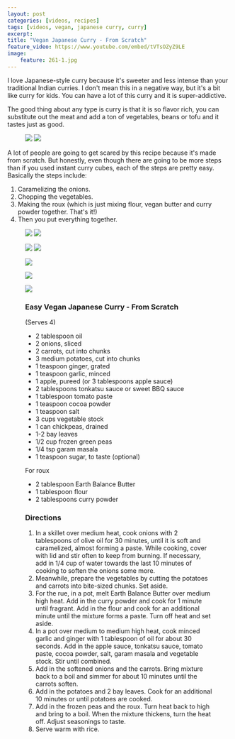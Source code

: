 ```yaml
---
layout: post
categories: [videos, recipes]
tags: [videos, vegan, japanese curry, curry]
excerpt: 
title: "Vegan Japanese Curry - From Scratch"
feature_video: https://www.youtube.com/embed/tVTsOZyZ9LE
image:
    feature: 261-1.jpg
---
```


I love Japanese-style curry because it's sweeter and less intense than your traditional Indian curries.  I don't mean this in a negative way, but it's a bit like curry for kids.  You can have a lot of this curry and it is super-addictive.

The good thing about any type is curry is that it is so flavor rich, you can substitute out the meat and add a ton of vegetables, beans or tofu and it tastes just as good.

<figure class = "half">
    <img src="/images/261-2.jpg">
    <img src="/images/261-3.jpg">
</figure> 

A lot of people are going to get scared by this recipe because it's made from scratch.  But honestly, even though there are going to be more steps than if you used instant curry cubes, each of the steps are pretty easy.  Basically the steps include:

1. Caramelizing the onions.
2. Chopping the vegetables.
3. Making the roux (which is just mixing flour, vegan butter and curry powder together.  That's it!)
4. Then you put everything together.

<figure class = "half">
    <img src="/images/261-4.jpg">
    <img src="/images/261-7.jpg">
</figure> 

<figure class = "half">
    <img src="/images/261-5.jpg">
    <img src="/images/261-6.jpg">
</figure> 


<figure>
    <img src="/images/261-8.jpg">
</figure> 

<figure>
    <img src="/images/261-10.jpg">
</figure> 

<figure>
    <img src="/images/260-11.jpg">
</figure> 


<figure class="ingredients" markdown="1">

### Easy Vegan Japanese Curry - From Scratch
(Serves 4)

- 2 tablespoon oil 
- 2 onions, sliced
- 2 carrots, cut into chunks
- 3 medium potatoes, cut into chunks
- 1 teaspoon ginger, grated
- 1 teaspoon garlic, minced
- 1 apple, pureed (or 3 tablespoons apple sauce)
- 2 tablespoons tonkatsu sauce or sweet BBQ sauce
- 1 tablespoon tomato paste 
- 1 teaspoon cocoa powder 
- 1 teaspoon salt 
- 3 cups vegetable stock
- 1 can chickpeas, drained
- 1-2 bay leaves  
- 1/2 cup frozen green peas 
- 1/4 tsp garam masala 
- 1 teaspoon sugar, to taste (optional)

For roux 

- 2 tablespoon Earth Balance Butter 
- 1 tablespoon flour 
- 2  tablespoons curry powder
</figure>

<figure class="directions" markdown="1">

### Directions

1. In a skillet over medium heat, cook onions with 2 tablespoons of olive oil for 30 minutes, until it is soft and caramelized, almost forming a paste.  While cooking, cover with lid and stir often to keep from burning. If necessary, add in 1/4 cup of water towards the last 10 minutes of cooking to soften the onions some more.
2. Meanwhile, prepare the vegetables by cutting the potatoes and carrots into bite-sized chunks.  Set aside.
3. For the rue, in a pot, melt Earth Balance Butter over medium high heat.  Add in the curry powder and cook for 1 minute until fragrant.  Add in the flour and cook for an additional minute until the mixture forms a paste.  Turn off heat and set aside.
4. In a pot over medium to medium high heat, cook minced garlic and ginger with 1 tablespoon of oil for about 30 seconds.  Add in the apple sauce, tonkatsu sauce, tomato paste, cocoa powder, salt, garam masala and vegetable stock.  Stir until combined.  
5. Add in the softened onions and the carrots.  Bring mixture back to a boil and simmer for about 10 minutes until the carrots soften.
6. Add in the potatoes and 2 bay leaves.  Cook for an additional 10 minutes or until potatoes are cooked.
7. Add in the frozen peas and the roux.  Turn heat back to high and bring to a boil.  When the mixture thickens, turn the heat off.  Adjust seasonings to taste.
8. Serve warm with rice.

</figure>